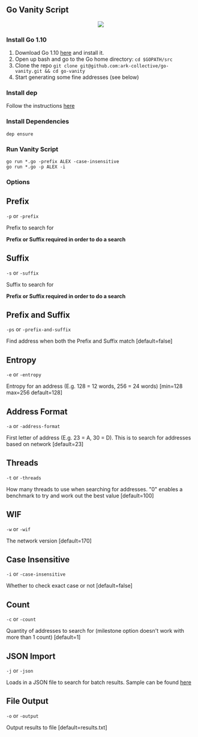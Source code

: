 ## Go Vanity Script

<p align="center">
    <img src="https://github.com/ark-collective/go-vanity/blob/master/banner.png" />
</p>

### Install Go 1.10

1. Download Go 1.10 [here](https://golang.org/dl/) and install it.
2. Open up bash and go to the Go home directory: `cd $GOPATH/src`
3. Clone the repo `git clone git@github.com:ark-collective/go-vanity.git && cd go-vanity`
4. Start generating some fine addresses (see below)

### Install dep

Follow the instructions [here](https://github.com/golang/dep#installation)

### Install Dependencies

```
dep ensure
```

### Run Vanity Script

```
go run *.go -prefix ALEX -case-insensitive
go run *.go -p ALEX -i
```

### Options

## Prefix

`-p` or `-prefix`

Prefix to search for

**Prefix or Suffix required in order to do a search**

## Suffix

`-s` or `-suffix`

Suffix to search for

**Prefix or Suffix required in order to do a search**

## Prefix and Suffix

`-ps` or `-prefix-and-suffix`

Find address when both the Prefix and Suffix match [default=false]

## Entropy

`-e` or `-entropy`

Entropy for an address (E.g. 128 = 12 words, 256 = 24 words) [min=128 max=256 default=128]

## Address Format

`-a` or `-address-format`

First letter of address (E.g. 23 = A, 30 = D). This is to search for addresses based on network [default=23]

## Threads

`-t` or `-threads`

How many threads to use when searching for addresses. "0" enables a benchmark to try and work out the best value [default=100]

## WIF

`-w` or `-wif`

The network version [default=170]

## Case Insensitive

`-i` or `-case-insensitive`

Whether to check exact case or not [default=false]

## Count

`-c` or `-count`

Quantity of addresses to search for (milestone option doesn't work with more than 1 count) [default=1]

## JSON Import

`-j` or `-json`

Loads in a JSON file to search for batch results. Sample can be found [here](sample-config.json)

## File Output

`-o` or `-output`

Output results to file [default=results.txt]
